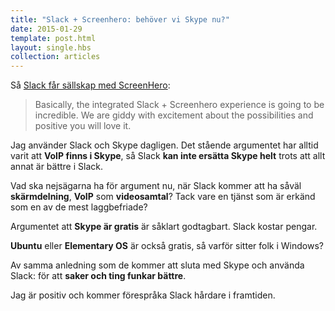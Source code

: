 ```yaml
---
title: "Slack + Screenhero: behöver vi Skype nu?"
date: 2015-01-29
template: post.html
layout: single.hbs
collection: articles
---
```

Så [Slack får sällskap med ScreenHero][1]:

> Basically, the integrated Slack + Screenhero experience is going to be incredible. We are giddy with excitement about the possibilities and positive you will love it.

Jag använder Slack och Skype dagligen. Det stående argumentet har alltid varit att **VoIP finns i Skype**, så Slack **kan inte ersätta Skype helt** trots att allt annat är bättre i Slack.

Vad ska nejsägarna ha för argument nu, när Slack kommer att ha såväl **skärmdelning**, **VoIP** som **videosamtal**? Tack vare en tjänst som är erkänd som en av de mest laggbefriade?

Argumentet att **Skype är gratis** är såklart godtagbart. Slack kostar pengar.

**Ubuntu** eller **Elementary OS** är också gratis, så varför sitter folk i Windows?

Av samma anledning som de kommer att sluta med Skype och använda Slack: för att **saker och ting funkar bättre**.

Jag är positiv och kommer förespråka Slack hårdare i framtiden. 

[1]: http://slackhq.com/post/109401571065/slack-and-screenhero